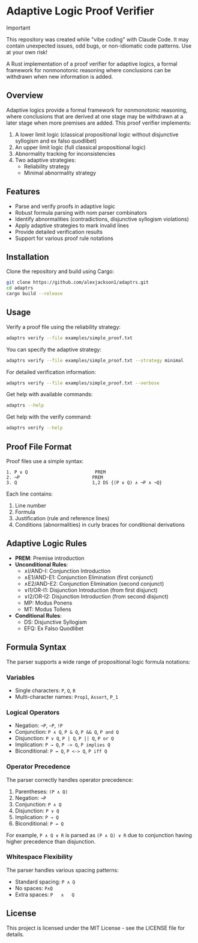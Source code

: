 # Adaptive Logic Proof Verifier

> [!IMPORTANT]
> This repository was created while "vibe coding" with Claude Code. It may contain unexpected issues, odd bugs, or non-idiomatic code patterns. Use at your own risk!

A Rust implementation of a proof verifier for adaptive logics, a formal framework for nonmonotonic reasoning where conclusions can be withdrawn when new information is added.

## Overview

Adaptive logics provide a formal framework for nonmonotonic reasoning, where conclusions that are derived at one stage may be withdrawn at a later stage when more premises are added. This proof verifier implements:

1. A lower limit logic (classical propositional logic without disjunctive syllogism and ex falso quodlibet)
2. An upper limit logic (full classical propositional logic)
3. Abnormality tracking for inconsistencies
4. Two adaptive strategies:
   - Reliability strategy
   - Minimal abnormality strategy

## Features

- Parse and verify proofs in adaptive logic
- Robust formula parsing with nom parser combinators
- Identify abnormalities (contradictions, disjunctive syllogism violations)
- Apply adaptive strategies to mark invalid lines
- Provide detailed verification results
- Support for various proof rule notations

## Installation

Clone the repository and build using Cargo:

```bash
git clone https://github.com/alexjackson1/adaptrs.git
cd adaptrs
cargo build --release
```

## Usage

Verify a proof file using the reliability strategy:

```bash
adaptrs verify --file examples/simple_proof.txt
```

You can specify the adaptive strategy:

```bash
adaptrs verify --file examples/simple_proof.txt --strategy minimal
```

For detailed verification information:

```bash
adaptrs verify --file examples/simple_proof.txt --verbose
```

Get help with available commands:

```bash
adaptrs --help
```

Get help with the verify command:

```bash
adaptrs verify --help
```

## Proof File Format

Proof files use a simple syntax:

```
1. P ∨ Q                         PREM
2. ¬P                           PREM
3. Q                            1,2 DS {(P ∨ Q) ∧ ¬P ∧ ¬Q}
```

Each line contains:
1. Line number
2. Formula
3. Justification (rule and reference lines)
4. Conditions (abnormalities) in curly braces for conditional derivations

## Adaptive Logic Rules

- **PREM**: Premise introduction
- **Unconditional Rules**:
  - ∧I/AND-I: Conjunction Introduction
  - ∧E1/AND-E1: Conjunction Elimination (first conjunct)
  - ∧E2/AND-E2: Conjunction Elimination (second conjunct)
  - ∨I1/OR-I1: Disjunction Introduction (from first disjunct)
  - ∨I2/OR-I2: Disjunction Introduction (from second disjunct)
  - MP: Modus Ponens
  - MT: Modus Tollens
- **Conditional Rules**:
  - DS: Disjunctive Syllogism
  - EFQ: Ex Falso Quodlibet

## Formula Syntax

The parser supports a wide range of propositional logic formula notations:

### Variables
- Single characters: `P`, `Q`, `R`
- Multi-character names: `Prop1`, `Assert`, `P_1`

### Logical Operators
- Negation: `¬P`, `~P`, `!P`
- Conjunction: `P ∧ Q`, `P & Q`, `P && Q`, `P and Q`
- Disjunction: `P ∨ Q`, `P | Q`, `P || Q`, `P or Q`
- Implication: `P → Q`, `P -> Q`, `P implies Q`
- Biconditional: `P ↔ Q`, `P <-> Q`, `P iff Q`

### Operator Precedence
The parser correctly handles operator precedence:
1. Parentheses: `(P ∧ Q)`
2. Negation: `¬P`
3. Conjunction: `P ∧ Q`
4. Disjunction: `P ∨ Q`
5. Implication: `P → Q`
6. Biconditional: `P ↔ Q`

For example, `P ∧ Q ∨ R` is parsed as `(P ∧ Q) ∨ R` due to conjunction having higher precedence than disjunction.

### Whitespace Flexibility
The parser handles various spacing patterns:
- Standard spacing: `P ∧ Q`
- No spaces: `P∧Q`
- Extra spaces: `P   ∧   Q`

## License

This project is licensed under the MIT License - see the LICENSE file for details.